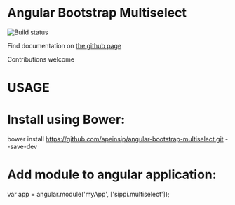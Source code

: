 Angular Bootstrap Multiselect
========

![Build status](https://travis-ci.org/bentorfs/angular-bootstrap-multiselect.svg?branch=master)

Find documentation on [ the github page](http://bentorfs.github.io/angular-bootstrap-multiselect/)

Contributions welcome



USAGE
========
Install using Bower:
====================
bower install https://github.com/apeinsip/angular-bootstrap-multiselect.git --save-dev

Add module to angular application:
==================================
var app = angular.module('myApp', ['sippi.multiselect']);